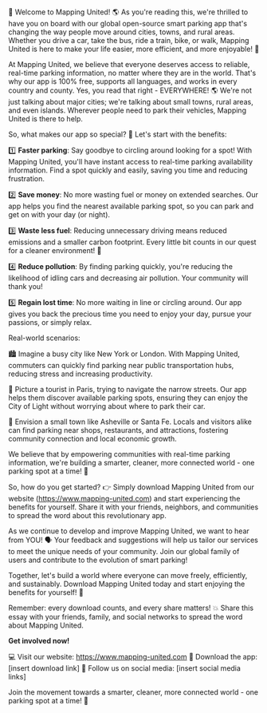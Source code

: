 🎉 Welcome to Mapping United! 🌎 As you're reading this, we're thrilled to have you on board with our global open-source smart parking app that's changing the way people move around cities, towns, and rural areas. Whether you drive a car, take the bus, ride a train, bike, or walk, Mapping United is here to make your life easier, more efficient, and more enjoyable! 🚀

At Mapping United, we believe that everyone deserves access to reliable, real-time parking information, no matter where they are in the world. That's why our app is 100% free, supports all languages, and works in every country and county. Yes, you read that right - EVERYWHERE! 🌎 We're not just talking about major cities; we're talking about small towns, rural areas, and even islands. Wherever people need to park their vehicles, Mapping United is there to help.

So, what makes our app so special? 🤔 Let's start with the benefits:

1️⃣ **Faster parking**: Say goodbye to circling around looking for a spot! With Mapping United, you'll have instant access to real-time parking availability information. Find a spot quickly and easily, saving you time and reducing frustration.

2️⃣ **Save money**: No more wasting fuel or money on extended searches. Our app helps you find the nearest available parking spot, so you can park and get on with your day (or night).

3️⃣ **Waste less fuel**: Reducing unnecessary driving means reduced emissions and a smaller carbon footprint. Every little bit counts in our quest for a cleaner environment! 🌟

4️⃣ **Reduce pollution**: By finding parking quickly, you're reducing the likelihood of idling cars and decreasing air pollution. Your community will thank you!

5️⃣ **Regain lost time**: No more waiting in line or circling around. Our app gives you back the precious time you need to enjoy your day, pursue your passions, or simply relax.

Real-world scenarios:

🏙️ Imagine a busy city like New York or London. With Mapping United, commuters can quickly find parking near public transportation hubs, reducing stress and increasing productivity.

🚗 Picture a tourist in Paris, trying to navigate the narrow streets. Our app helps them discover available parking spots, ensuring they can enjoy the City of Light without worrying about where to park their car.

🌳 Envision a small town like Asheville or Santa Fe. Locals and visitors alike can find parking near shops, restaurants, and attractions, fostering community connection and local economic growth.

We believe that by empowering communities with real-time parking information, we're building a smarter, cleaner, more connected world - one parking spot at a time! 🌈

So, how do you get started? 👉 Simply download Mapping United from our website (https://www.mapping-united.com) and start experiencing the benefits for yourself. Share it with your friends, neighbors, and communities to spread the word about this revolutionary app.

As we continue to develop and improve Mapping United, we want to hear from YOU! 🗣️ Your feedback and suggestions will help us tailor our services to meet the unique needs of your community. Join our global family of users and contribute to the evolution of smart parking!

Together, let's build a world where everyone can move freely, efficiently, and sustainably. Download Mapping United today and start enjoying the benefits for yourself! 📲

Remember: every download counts, and every share matters! 💥 Share this essay with your friends, family, and social networks to spread the word about Mapping United.

**Get involved now!**

💻 Visit our website: https://www.mapping-united.com
📱 Download the app: [insert download link]
👥 Follow us on social media: [insert social media links]

Join the movement towards a smarter, cleaner, more connected world - one parking spot at a time! 🌟